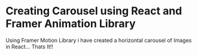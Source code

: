 # Creating Carousel using React and Framer Animation Library

Using Framer Motion Library i have created a horizontal carousel of Images in React...
Thats It!!
